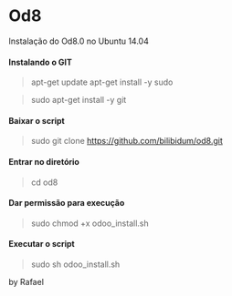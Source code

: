 # Od8
Instalação do Od8.0 no Ubuntu 14.04

#### Instalando o GIT 

> apt-get update
> apt-get install -y sudo

> sudo apt-get install -y git


#### Baixar o script
> sudo git clone https://github.com/bilibidum/od8.git

#### Entrar no diretório
> cd od8

#### Dar permissão para execução
> sudo chmod +x odoo_install.sh

#### Executar o script
> sudo sh odoo_install.sh






by Rafael
